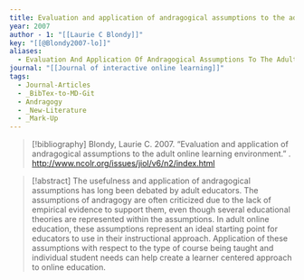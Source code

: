 ```yaml
---
title: Evaluation and application of andragogical assumptions to the adult online learning environment
year: 2007
author - 1: "[[Laurie C Blondy]]"
key: "[[@Blondy2007-lo]]"
aliases:
  - Evaluation And Application Of Andragogical Assumptions To The Adult Online Learning Environment
journal: "[[Journal of interactive online learning]]"
tags:
  - Journal-Articles
  - _BibTex-to-MD-Git
  - Andragogy
  - _New-Literature
  - _Mark-Up
---
```


> [!bibliography]
> Blondy, Laurie C. 2007. “Evaluation and application of andragogical assumptions to the adult online learning environment.” . http://www.ncolr.org/issues/jiol/v6/n2/index.html

> [!abstract]
> The usefulness and application of andragogical assumptions has long been debated by adult educators. The assumptions of andragogy are often criticized due to the lack of empirical evidence to support them, even though several educational theories are represented within the assumptions. In adult online education, these assumptions represent an ideal starting point for educators to use in their instructional approach. Application of these assumptions with respect to the type of course being taught and individual student needs can help create a learner centered approach to online education.